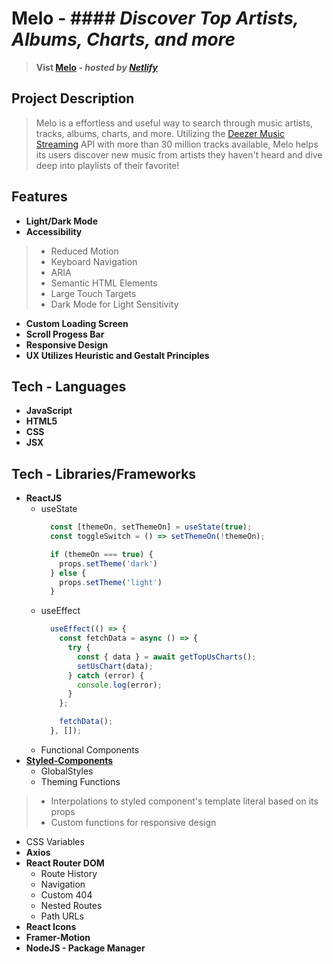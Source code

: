 # **Melo** - #### *Discover Top Artists, Albums, Charts, and more*
> **Vist [Melo](url) - *hosted by [Netlify](https://www.netlify.com/)***

## **Project Description**
> Melo is a effortless and useful way to search through music artists, tracks, albums, charts, and more. Utilizing the [Deezer Music Streaming](https://www.deezer.com/us/) API with more than 30 million tracks available, Melo helps its users discover new music from artists they haven't heard and dive deep into playlists of their favorite!

<!-- Insert Screenshot -->

## **Features**
* **Light/Dark Mode**
* **Accessibility**
>  * Reduced Motion
>  * Keyboard Navigation
>  * ARIA
>  * Semantic HTML Elements
>  * Large Touch Targets
>  * Dark Mode for Light Sensitivity
* **Custom Loading Screen**
* **Scroll Progess Bar**
* **Responsive Design**
* **UX Utilizes Heuristic and Gestalt Principles**

## **Tech - Languages**
* **JavaScript**
* **HTML5**
* **CSS**
* **JSX**

## **Tech - Libraries/Frameworks**
* **ReactJS**
  * useState
    ```jsx
      const [themeOn, setThemeOn] = useState(true);
      const toggleSwitch = () => setThemeOn(!themeOn);

      if (themeOn === true) {
        props.setTheme('dark')
      } else {
        props.setTheme('light')
      }
    ```
  * useEffect 
    ```jsx
      useEffect(() => {
        const fetchData = async () => {
          try {
            const { data } = await getTopUsCharts();
            setUsChart(data);
          } catch (error) {
            console.log(error);
          }
        };

        fetchData();
      }, []);
    ```
  * Functional Components
* **[Styled-Components](https://styled-components.com/)**
  * GlobalStyles
  * Theming Functions
>   * Interpolations to styled component's template literal based on its props
>   * Custom functions for responsive design
  * CSS Variables
* **Axios**
* **React Router DOM**
  * Route History
  * Navigation
  * Custom 404
  * Nested Routes
  * Path URLs
* **React Icons**
* **Framer-Motion**
* **NodeJS - Package Manager**




